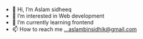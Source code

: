 - 👋 Hi, I’m  Aslam sidheeq
- 👀 I’m interested in Web development 
- 🌱 I’m currently learning frontend 
- 📫 How to reach me ...aslambinsidhik@gmail.com

<!---
Aslamsidheeq/Aslamsidheeq is a ✨ special ✨ repository because its `README.md` (this file) appears on your GitHub profile.
You can click the Preview link to take a look at your changes.
--->
